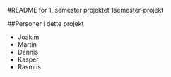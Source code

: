 #README for 1. semester projektet
1semester-projekt

##Personer i dette projekt
- Joakim
- Martin
- Dennis
- Kasper
- Rasmus
